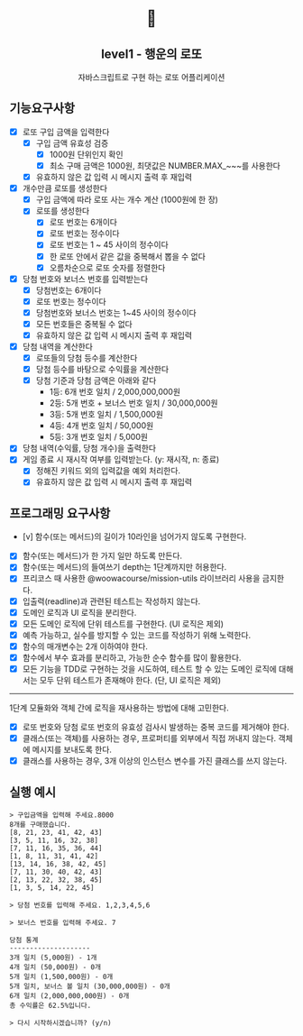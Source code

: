 <h1 align="middle">🎱</h1>
<h2 align="middle">level1 - 행운의 로또</h2>
<p align="middle">자바스크립트로 구현 하는 로또 어플리케이션</p>

## 기능요구사항
- [x] 로또 구입 금액을 입력한다
  - [x] 구입 금액 유효성 검증
    - [x] 1000원 단위인지 확인
    - [x] 최소 구매 금액은 1000원, 최댓값은 NUMBER.MAX_~~~를 사용한다
  - [x] 유효하지 않은 값 입력 시 메시지 출력 후 재입력
- [x] 개수만큼 로또를 생성한다
  - [x] 구입 금액에 따라 로또 사는 개수 계산 (1000원에 한 장)
  - [x] 로또를 생성한다
    - [x] 로또 번호는 6개이다
    - [x] 로또 번호는 정수이다
    - [x] 로또 번호는 1 ~ 45 사이의 정수이다
    - [x] 한 로또 안에서 같은 값을 중복해서 뽑을 수 없다
    - [x] 오름차순으로 로또 숫자를 정렬한다
- [x] 당첨 번호와 보너스 번호를 입력받는다
  - [x] 당첨번호는 6개이다
  - [x] 로또 번호는 정수이다
  - [x] 당첨번호와 보너스 번호는 1~45 사이의 정수이다
  - [x] 모든 번호들은 중복될 수 없다
  - [x] 유효하지 않은 값 입력 시 메시지 출력 후 재입력
- [x] 당첨 내역을 계산한다
  - [x] 로또들의 당첨 등수를 계산한다
  - [x] 당첨 등수를 바탕으로 수익률을 계산한다
  - [x] 당첨 기준과 당첨 금액은 아래와 같다
    - 1등: 6개 번호 일치 / 2,000,000,000원
    - 2등: 5개 번호 + 보너스 번호 일치 / 30,000,000원
    - 3등: 5개 번호 일치 / 1,500,000원
    - 4등: 4개 번호 일치 / 50,000원
    - 5등: 3개 번호 일치 / 5,000원
- [x] 당첨 내역(수익률, 당첨 개수)을 출력한다
- [x] 게임 종료 시 재시작 여부를 입력받는다. (y: 재시작, n: 종료)
  - [x] 정해진 키워드 외의 입력값을 예외 처리한다.
  - [x] 유효하지 않은 값 입력 시 메시지 출력 후 재입력

## 프로그래밍 요구사항
- [v] 함수(또는 메서드)의 길이가 10라인을 넘어가지 않도록 구현한다.
- [x] 함수(또는 메서드)가 한 가지 일만 하도록 만든다.
- [x] 함수(또는 메서드)의 들여쓰기 depth는 1단계까지만 허용한다.
- [x] 프리코스 때 사용한 @woowacourse/mission-utils 라이브러리 사용을 금지한다.
- [x] 입출력(readline)과 관련된 테스트는 작성하지 않는다.
- [x] 도메인 로직과 UI 로직을 분리한다.
- [x] 모든 도메인 로직에 단위 테스트를 구현한다. (UI 로직은 제외)
- [x] 예측 가능하고, 실수를 방지할 수 있는 코드를 작성하기 위해 노력한다.
- [x] 함수의 매개변수는 2개 이하여야 한다.
- [x] 함수에서 부수 효과를 분리하고, 가능한 순수 함수를 많이 활용한다.
- [x] 모든 기능을 TDD로 구현하는 것을 시도하여, 테스트 할 수 있는 도메인 로직에 대해서는 모두 단위 테스트가 존재해야 한다. (단, UI 로직은 제외)

---

1단계
모듈화와 객체 간에 로직을 재사용하는 방법에 대해 고민한다.

- [x] 로또 번호와 당첨 로또 번호의 유효성 검사시 발생하는 중복 코드를 제거해야 한다.
- [x] 클래스(또는 객체)를 사용하는 경우, 프로퍼티를 외부에서 직접 꺼내지 않는다. 객체에 메시지를 보내도록 한다.
- [x] 클래스를 사용하는 경우, 3개 이상의 인스턴스 변수를 가진 클래스를 쓰지 않는다.

## 실행 예시
``` 
> 구입금액을 입력해 주세요.8000
8개를 구매했습니다.
[8, 21, 23, 41, 42, 43] 
[3, 5, 11, 16, 32, 38] 
[7, 11, 16, 35, 36, 44] 
[1, 8, 11, 31, 41, 42] 
[13, 14, 16, 38, 42, 45] 
[7, 11, 30, 40, 42, 43] 
[2, 13, 22, 32, 38, 45] 
[1, 3, 5, 14, 22, 45]

> 당첨 번호를 입력해 주세요. 1,2,3,4,5,6

> 보너스 번호를 입력해 주세요. 7

당첨 통계
--------------------
3개 일치 (5,000원) - 1개
4개 일치 (50,000원) - 0개
5개 일치 (1,500,000원) - 0개
5개 일치, 보너스 볼 일치 (30,000,000원) - 0개
6개 일치 (2,000,000,000원) - 0개
총 수익률은 62.5%입니다.

> 다시 시작하시겠습니까? (y/n) 

```